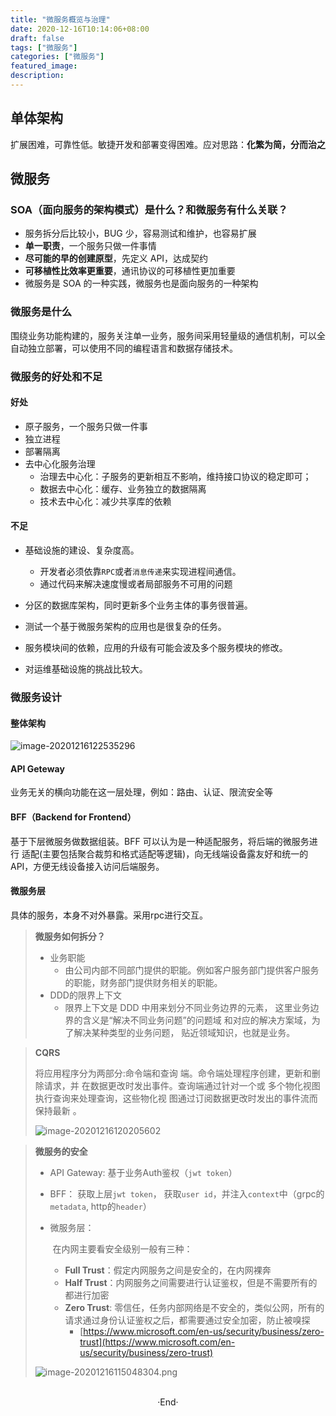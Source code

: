 ```yaml
---
title: "微服务概览与治理"
date: 2020-12-16T10:14:06+08:00
draft: false
tags: ["微服务"]
categories: ["微服务"]
featured_image:
description:
---
```


## 单体架构

扩展困难，可靠性低。敏捷开发和部署变得困难。应对思路：**化繁为简，分而治之**



## 微服务

### SOA（面向服务的架构模式）是什么？和微服务有什么关联？

* 服务拆分后比较小，BUG 少，容易测试和维护，也容易扩展
* **单一职责**，一个服务只做一件事情
* **尽可能的早的创建原型**，先定义 API，达成契约
* **可移植性比效率更重要**，通讯协议的可移植性更加重要
* 微服务是 SOA 的一种实践，微服务也是面向服务的一种架构

### 微服务是什么

围绕业务功能构建的，服务关注单一业务，服务间采用轻量级的通信机制，可以全自动独立部署，可以使用不同的编程语言和数据存储技术。

### 微服务的好处和不足

#### 好处

* 原子服务，一个服务只做一件事
* 独立进程
* 部署隔离
* 去中心化服务治理
  * 治理去中心化：子服务的更新相互不影响，维持接口协议的稳定即可；
  * 数据去中心化：缓存、业务独立的数据隔离
  * 技术去中心化：减少共享库的依赖

#### 不足

* 基础设施的建设、复杂度高。

  * 开发者必须依靠`RPC`或者`消息传递`来实现进程间通信。
  * 通过代码来解决速度慢或者局部服务不可用的问题
* 分区的数据库架构，同时更新多个业务主体的事务很普遍。
* 测试一个基于微服务架构的应用也是很复杂的任务。
* 服务模块间的依赖，应用的升级有可能会波及多个服务模块的修改。
* 对运维基础设施的挑战比较大。





### 微服务设计

#### 整体架构

![image-20201216122535296](/me/image-20201216122535296.png)

#### API Geteway  

业务无关的横向功能在这一层处理，例如：路由、认证、限流安全等  



#### BFF（Backend for Frontend）

基于下层微服务做数据组装。BFF 可以认为是一种适配服务，将后端的微服务进行 适配(主要包括聚合裁剪和格式适配等逻辑)，向无线端设备露友好和统一的 API，方便无线设备接入访问后端服务。  



#### 微服务层

具体的服务，本身不对外暴露。采用rpc进行交互。

> **微服务如何拆分？**
>
> * 业务职能
>   * 由公司内部不同部门提供的职能。例如客户服务部门提供客户服务的职能，财务部门提供财务相关的职能。
> * DDD的限界上下文
>   * 限界上下文是 DDD 中用来划分不同业务边界的元素， 这里业务边界的含义是“解决不同业务问题”的问题域 和对应的解决方案域，为了解决某种类型的业务问题， 贴近领域知识，也就是业务。



> **CQRS**
>
> 将应用程序分为两部分:命令端和查询 端。命令端处理程序创建，更新和删除请求，并 在数据更改时发出事件。查询端通过针对一个或 多个物化视图执行查询来处理查询，这些物化视 图通过订阅数据更改时发出的事件流而保持最新 。
>
> ![image-20201216120205602](/me/image-20201216120205602.png)



> **微服务的安全**
>
> * API Gateway: 基于业务Auth鉴权（`jwt token`）
>
> * BFF： 获取上层`jwt token`， 获取`user id`，并注入`context`中（grpc的`metadata`, http的`header`）
>
> * 微服务层：
>
>   ​	在内网主要看安全级别一般有三种：
>
>   - **Full Trust**：假定内网服务之间是安全的，在内网裸奔
>   - **Half Trust**：内网服务之间需要进行认证鉴权，但是不需要所有的都进行加密
>   - **Zero Trust**: 零信任，任务内部网络是不安全的，类似公网，所有的请求通过身份认证鉴权之后，都需要通过安全加密，防止被嗅探
>     - [https://www.microsoft.com/en-us/security/business/zero-trust](https://www.microsoft.com/en-us/security/business/zero-trust)
>
> ![image-20201216115048304.png](/me/image-20201216115048304.png)

<br>

<center>  ·End·  </center>
